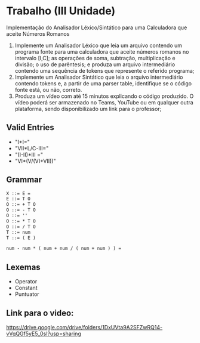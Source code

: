 # Trabalho (III Unidade)

Implementação do Analisador Léxico/Sintático para uma Calculadora que aceite Números Romanos

1. Implemente um Analisador Léxico que leia um arquivo contendo um programa fonte para uma calculadora
   que aceite números romanos no intervalo [I,C]; as operações de soma, subtração, multiplicação e divisão; o uso de parêntesis; e produza um arquivo intermediário contendo uma sequência de tokens que represente o
   referido programa;
2. Implemente um Analisador Sintático que leia o arquivo intermediário contendo tokens e, a partir de uma
   parser table, identifique se o código fonte está, ou não, correto.
3. Produza um vídeo com até 15 minutos explicando o código produzido. O vídeo poderá ser armazenado no
   Teams, YouTube ou em qualquer outra plataforma, sendo disponibilizado um link para o professor;

## Valid Entries

- "I+I="
- "VII\*L/C-III="
- "(I-II)\*III ="
- "VI\*(V/(VI+VII))"

## Grammar

```txt
X ::= E =
E ::= T O
O ::= + T O
O ::= - T O
O ::= ''
O ::= * T O
O ::= / T O
T ::= num
T ::= ( E )

num - num * ( num + num / ( num + num ) ) =
```

## Lexemas

- Operator
- Constant
- Puntuator

## Link para o video:

https://drive.google.com/drive/folders/1DxUVta9A2SFZwRQ14-vVqQGf5yE5_0sI?usp=sharing

